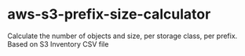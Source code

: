 # aws-s3-prefix-size-calculator
Calculate the number of objects and size, per storage class, per prefix. Based on S3 Inventory CSV file
